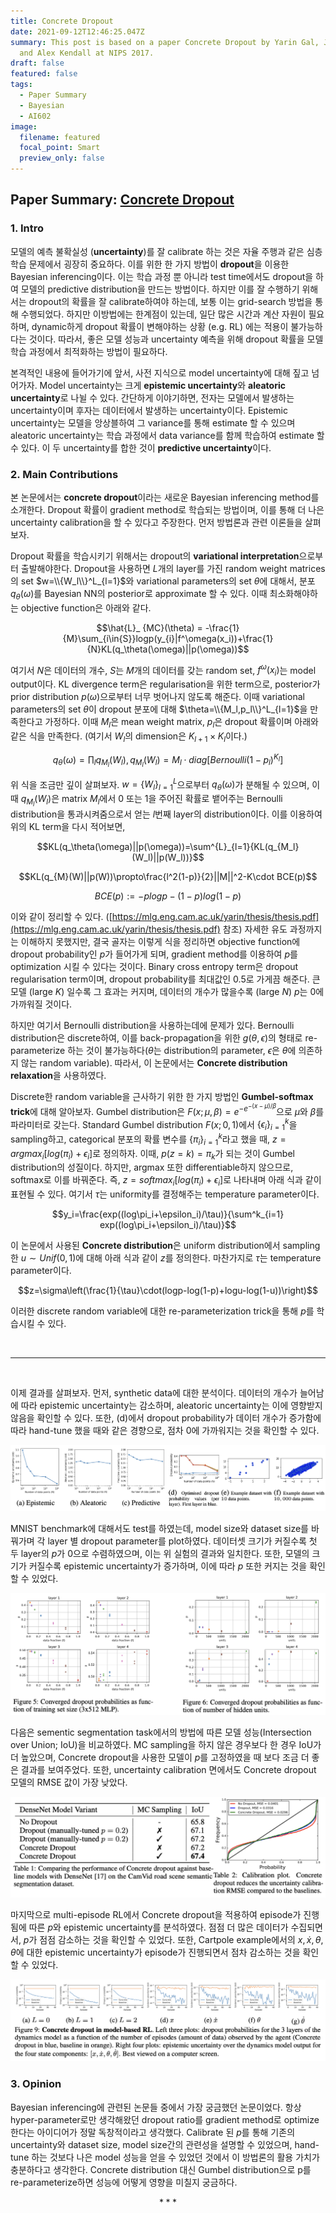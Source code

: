 ```yaml
---
title: Concrete Dropout
date: 2021-09-12T12:46:25.047Z
summary: This post is based on a paper Concrete Dropout by Yarin Gal, Jiri Horn,
  and Alex Kendall at NIPS 2017.
draft: false
featured: false
tags:
  - Paper Summary
  - Bayesian
  - AI602
image:
  filename: featured
  focal_point: Smart
  preview_only: false
---
```

## Paper Summary: [Concrete Dropout](https://papers.nips.cc/paper/6949-concrete-dropout.pdf)

### 1. Intro

모델의 예측 불확실성 (**uncertainty**)를 잘 calibrate 하는 것은 자율 주행과 같은 심층 학습 문제에서 굉장히 중요하다. 이를 위한 한 가지 방법이 **dropout**을 이용한 Bayesian inferencing이다. 이는 학습 과정 뿐 아니라 test time에서도 dropout을 하여 모델의 predictive distribution을 만드는 방법이다. 하지만 이를 잘 수행하기 위해서는 dropout의 확률을 잘 calibrate하여야 하는데, 보통 이는 grid-search 방법을 통해 수행되었다. 하지만 이방법에는 한계점이 있는데, 일단 많은 시간과 계산 자원이 필요하며, dynamic하게 dropout 확률이 변해야하는 상황 (e.g. RL) 에는 적용이 불가능하다는 것이다. 따라서, 좋은 모델 성능과 uncertainty 예측을 위해 dropout 확률을 모델 학습 과정에서 최적화하는 방법이 필요하다.

본격적인 내용에 들어가기에 앞서, 사전 지식으로 model uncertainty에 대해 짚고 넘어가자. Model uncertainty는 크게 **epistemic uncertainty**와 **aleatoric uncertainty**로 나뉠 수 있다. 간단하게 이야기하면, 전자는 모델에서 발생하는 uncertainty이며 후자는 데이터에서 발생하는 uncertainty이다. Epistemic uncertainty는 모델을 앙상블하여 그 variance를 통해 estimate 할 수 있으며 aleatoric uncertainty는 학습 과정에서 data variance를 함께 학습하여 estimate 할 수 있다. 이 두 uncertainty를 합한 것이 **predictive uncertainty**이다. 

### 2. Main Contributions

본 논문에서는 **concrete dropout**이라는 새로운 Bayesian inferencing method를 소개한다. Dropout 확률이 gradient method로 학습되는 방법이며, 이를 통해 더 나은 uncertainty calibration을 할 수 있다고 주장한다. 먼저 방법론과 관련 이론들을 살펴보자.

Dropout 확률을 학습시키기 위해서는 dropout의 **variational interpretation**으로부터 출발해야한다. Dropout을 사용하면 $L$개의 layer를 가진 random weight matrices의 set $w=\\{W_l\\}^L_{l=1}$와 variational parameters의 set $\theta$에 대해서, 분포 $q_\theta (\omega)$를 Bayesian NN의 posterior로 approximate 할 수 있다. 이때 최소화해야하는 objective function은 아래와 같다.

$$\hat{L}_ {MC}(\theta) = -\frac{1}{M}\sum_{i\in{S}}logp(y_{i}|f^\omega(x_i))+\frac{1}{N}KL(q_\theta(\omega)||p(\omega))$$

여기서 $N$은 데이터의 개수, $S$는 $M$개의 데이터를 갖는 random set, $f^\omega (x_i)$는 model output이다. KL divergence term은 regularisation을 위한 term으로, posterior가 prior distribution $p(\omega)$으로부터 너무 벗어나지 않도록 해준다. 이때 variational parameters의 set $\theta$이 dropout 분포에 대해 $\theta=\\{M_l,p_l\\}^L_{l=1}$을 만족한다고 가정하다. 이때 $M_l$은 mean weight matrix, $p_l$은 dropout 확률이며 아래와 같은 식을 만족한다. (여기서 $W_l$의 dimension은 $K_{l+1}\times K_l$이다.)

$$q_\theta(\omega)=\prod_{l}q_{M_l}(W_l), q_{M_l}(W_l)=M_l\cdot diag[Bernoulli(1-p_l)^{K_l}]$$

위 식을 조금만 깊이 살펴보자. $w={\{W_l\}}^L_{l=1}$으로부터 $q_\theta (\omega)$가 분해될 수 있으며, 이때 $q_{M_l}(W_l)$은 matrix $M_l$에서 0 또는 1을 주어진 확률로 뱉어주는 Bernoulli distribution을 통과시켜줌으로서 얻는 $l$번째 layer의 distribution이다. 이를 이용하여 위의 KL term을 다시 적어보면,

$$KL(q_\theta(\omega)||p(\omega))=\sum^{L}_{l=1}{KL(q_{M_l}(W_l)||p(W_l))}$$

$$KL(q_{M}(W)||p(W))\propto\frac{l^2(1-p)}{2}||M||^2-K\cdot BCE(p)$$

$$BCE(p):=-plogp-(1-p)log(1-p)$$

이와 같이 정리할 수 있다. ([https://mlg.eng.cam.ac.uk/yarin/thesis/thesis.pdf](https://mlg.eng.cam.ac.uk/yarin/thesis/thesis.pdf) 참조) 자세한 유도 과정까지는 이해하지 못했지만, 결국 골자는 이렇게 식을 정리하면 objective function에 dropout probability인 $p$가 들어가게 되며, gradient method를 이용하여 $p$를 optimization 시킬 수 있다는 것이다. Binary cross entropy term은 dropout regularisation term이며, dropout probability를 최대값인 0.5로 가게끔 해준다. 큰 모델 (large $K$) 일수록 그 효과는 커지며, 데이터의 개수가 많을수록 (large $N$) $p$는 0에 가까워질 것이다. 

하지만 여기서 Bernoulli distribution을 사용하는데에 문제가 있다. Bernoulli distribution은 discrete하여, 이를 back-propagation을 위한 $g(\theta,\epsilon)$의 형태로 re-parameterize 하는 것이 불가능하다($\theta$는 distribution의 parameter, $\epsilon$은 $\theta$에 의존하지 않는 random variable). 따라서, 이 논문에서는 **Concrete distribution relaxation**을 사용하였다.

Discrete한 random variable을 근사하기 위한 한 가지 방법인 **Gumbel-softmax trick**에 대해 알아보자. Gumbel distribution은 $F(x;\mu,\beta)=e^{-e^{-(x-\mu)/\beta}}$으로 $\mu$와 $\beta$를 파라미터로 갖는다. Standard Gumbel distribution $F(x;0,1)$에서 ${\{\epsilon_i\}}^k_{i=1}$을 sampling하고, categorical 분포의 확률 변수를 ${\{\pi_i\}}^k_{i=1}$라고 했을 때, $z=argmax_i[log(\pi_i)+\epsilon_i]$로 정의하자. 이때, $p(z=k)=\pi_k$가 되는 것이 Gumbel distribution의 성질이다. 하지만, argmax 또한 differentiable하지 않으므로, softmax로 이를 바꿔준다. 즉, $z=softmax_i[log(\pi_i)+\epsilon_i]$로 나타내며 아래 식과 같이 표현될 수 있다. 여기서 $\tau$는 uniformity를 결정해주는 temperature parameter이다.

$$y_i=\frac{exp((log\pi_i+\epsilon_i)/\tau)}{\sum^k_{i=1} exp((log\pi_i+\epsilon_i)/\tau)}$$

이 논문에서 사용된 **Concrete distribution**은 uniform distribution에서 sampling한 $u\sim Unif(0,1)$에 대해 아래 식과 같이 $z$를 정의한다. 마찬가지로 $\tau$는 temperature parameter이다.

$$z=\sigma\left(\frac{1}{\tau}\cdot(logp-log(1-p)+logu-log(1-u))\right)$$

이러한 discrete random variable에 대한 re-parameterization trick을 통해 $p$를 학습시킬 수 있다.

<br>

---

<br>

이제 결과를 살펴보자. 먼저, synthetic data에 대한 분석이다. 데이터의 개수가 늘어남에 따라 epistemic uncertainty는 감소하며, aleatoric uncertainty는 이에 영향받지 않음을 확인할 수 있다. 또한, (d)에서 dropout probability가 데이터 개수가 증가함에 따라 hand-tune 했을 때와 같은 경향으로, 점차 0에 가까워지는 것을 확인할 수 있다.

![Untitled 0](https://github.com/WonhoZhung/starter-academic/blob/master/images/post1/Untitled%200.png?raw=true)

MNIST benchmark에 대해서도 test를 하였는데, model size와 dataset size를 바꿔가며 각 layer 별 dropout parameter를 plot하였다. 데이터셋 크기가 커질수록 첫 두 layer의 $p$가 0으로 수렴하였으며, 이는 위 실험의 결과와 일치한다. 또한, 모델의 크기가 커질수록 epistemic uncertainty가 증가하며, 이에 따라 $p$ 또한 커지는 것을 확인할 수 있었다.

![Untitled 1](https://github.com/WonhoZhung/starter-academic/blob/master/images/post1/Untitled%201.png?raw=true)

다음은 sementic segmentation task에서의 방법에 따른 모델 성능(Intersection over Union; IoU)을 비교하였다. MC sampling을 하지 않은 경우보다 한 경우 IoU가 더 높았으며, Concrete dropout을 사용한 모델이 $p$를 고정하였을 때 보다 조금 더 좋은 결과를 보여주었다. 또한, uncertainty calibration 면에서도 Concrete dropout 모델의 RMSE 값이 가장 낮았다. 

![Untitled 2](https://github.com/WonhoZhung/starter-academic/blob/master/images/post1/Untitled%202.png?raw=true)

마지막으로 multi-episode RL에서 Concrete dropout을 적용하여 episode가 진행됨에 따른 $p$와 epistemic uncertainty를 분석하였다. 점점 더 많은 데이터가 수집되면서, $p$가 점점 감소하는 것을 확인할 수 있었다. 또한, Cartpole example에서의 $x,\dot{x},\theta,\dot{\theta}$에 대한 epistemic uncertainty가 episode가 진행되면서 점차 감소하는 것을 확인할 수 있었다.

![Untitled](https://github.com/WonhoZhung/starter-academic/blob/master/images/post1/Untitled%203.png?raw=true)

### 3. Opinion

Bayesian inferencing에 관련된 논문들 중에서 가장 궁금했던 논문이었다. 항상 hyper-parameter로만 생각해왔던 dropout ratio를 gradient method로 optimize 한다는 아이디어가 정말 독창적이라고 생각했다. Calibrate 된 $p$를 통해 기존의 uncertainty와 dataset size, model size간의 관련성을 설명할 수 있었으며, hand-tune 하는 것보다 나은 model 성능을 얻을 수 있었던 것에서 이 방법론의 활용 가치가 충분하다고 생각한다. Concrete distribution 대신 Gumbel distribution으로 p를 re-parameterize하면 성능에 어떻게 영향을 미칠지 궁금하다.

$$***$$